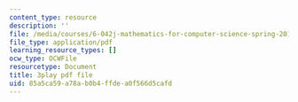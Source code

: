 ```yaml
---
content_type: resource
description: ''
file: /media/courses/6-042j-mathematics-for-computer-science-spring-2015/85a5ca59a78ab0b4ffdea0f566d5cafd_EegG5TPL29c.pdf
file_type: application/pdf
learning_resource_types: []
ocw_type: OCWFile
resourcetype: Document
title: 3play pdf file
uid: 85a5ca59-a78a-b0b4-ffde-a0f566d5cafd
---
```

